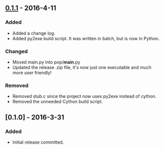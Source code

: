 ## [0.1.1] - 2016-4-11
### Added
- Added a change log.
- Added py2exe build script. It was written in batch, but is now in Python.

### Changed
- Moved main.py into pop/__main__.py
- Updated the release .zip file, it's now just one executable and much more user friendly!

### Removed
- Removed stub.c since the project now uses py2exe instead of cython.
- Removed the unneeded Cython build script.

## [0.1.0] - 2016-3-31
### Added
- Initial release committed.

[0.1.1]: https://github.com/I8087/Pop/compare/v0.1...v0.1.1